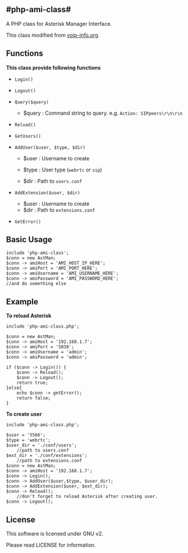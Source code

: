 
#php-ami-class#
----------
A PHP class for Asterisk Manager Interface.

This class modified from [voip-info.org][1].

Functions
----------
**This class provide following functions**

 - `Login()`

 - `Logout()`
 
 - `Query($query)`

    - $query : Command string to query. e.g. `Action: SIPpeers\r\n\r\n`


 - `Reload()`
 
 - `GetUsers()`
 
 - `AddUser($user, $type, $dir)`
 
    - $user : Username to create

    - $type : User type (`webrtc` or `sip`)

    - $dir : Path to `users.conf`


 - `AddExtension($user, $dir)`
    
    - $user : Username to create
    - $dir : Path to `extensions.conf`


 - `GetError()`

Basic Usage
----------

    include 'php-ami-class';
    $conn = new AstMan;
	$conn -> amiHost = 'AMI_HOST_IP_HERE';
	$conn -> amiPort = 'AMI_PORT_HERE';
	$conn -> amiUsername = 'AMI_USERNAME_HERE'; 
	$conn -> amiPassword = 'AMI_PASSWORD_HERE';
	//and do something else


Example
----------
**To reload Asterisk**

    include 'php-ami-class.php';

	$conn = new AstMan;
	$conn -> amiHost = '192.168.1.7';
	$conn -> amiPort = '5038';
	$conn -> amiUsername = 'admin';
	$conn -> amiPassword = 'admin';

	if ($conn -> Login()) {
		$conn -> Reload();
		$conn -> Logout();
		return true;
	}else{
		echo $conn -> getError();
	    return false;
	}

**To create user**

    include 'php-ami-class.php';

	$user = '5566';
	$type = 'webrtc';
	$user_dir = './conf/users';
		//path to users.conf
	$ext_dir = './conf/extensions';
		//path to extensions.conf
	$conn = new AstMan;
	$conn -> amiHost = '192.168.1.7';
	$conn -> Login();
	$conn -> AddUser($user,$type, $user_dir);
	$conn -> AddExtension($user, $ext_dir);
	$conn -> Reload();
		//don't forget to reload Asterisk after creating user.
	$conn -> Logout();

License
----------

This software is licensed under GNU v2.

Please read LICENSE for information.


  [1]: http://www.voip-info.org/wiki/view/Asterisk+manager+Example:+PHP "voip-info.org"